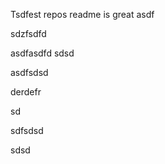 Tsdfest repos readme is great asdf




sdzfsdfd


asdfasdfd
sdsd

asdfsdsd

derdefr



sd

sdfsdsd


sdsd










































































































































































































